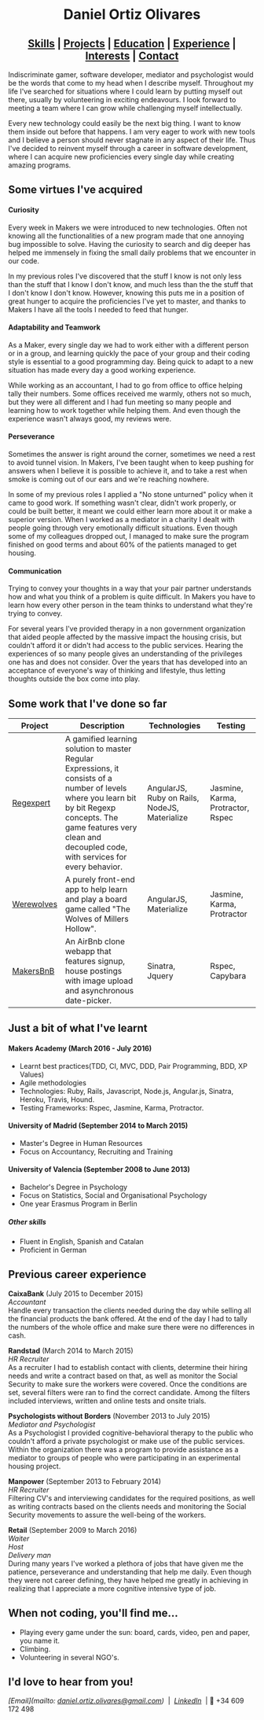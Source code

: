 # <center>Daniel Ortiz Olivares</center>
## <center>[Skills](#skills) | [Projects](#projects)  | [Education](#education) | [Experience](#experience) |  [Interests](#interests) | [Contact](#contact) </center>

Indiscriminate gamer, software developer, mediator and psychologist would be the words that come to my head when I describe myself. Throughout my life I've searched for situations where I could learn by putting myself out there, usually by volunteering in exciting endeavours. I look forward to meeting a team where I can grow while challenging myself intellectually.

Every new technology could easily be the next big thing. I want to know them inside out before that happens. I am very eager to work with new tools and I believe a person should never stagnate in any aspect of their life. Thus I've decided to reinvent myself through a career in software development, where I can acquire new proficiencies every single day while creating amazing programs.

## <a name="skills">Some virtues I've acquired</a>

#### Curiosity

 Every week in Makers we were introduced to new technologies. Often not knowing all the functionalities of a new program made that one annoying bug impossible to solve. Having the curiosity to search and dig deeper has helped me immensely in fixing the small daily problems that we encounter in our code.  

 In my previous roles I've discovered that the stuff I know is not only less than the stuff that I know I don't know, and much less than the the stuff that I don't know I don't know. However, knowing this puts me in a position of great hunger to acquire the proficiencies I've yet to master, and thanks to Makers I have all the tools I needed to feed that hunger.

#### Adaptability and Teamwork

 As a Maker, every single day we had to work either with a different person or in a group, and learning quickly the pace of your group and their coding style is essential to a good programming day. Being quick to adapt to a new situation has made every day a good working experience.

 While working as an accountant, I had to go from office to office helping tally their numbers. Some offices received me warmly, others not so much, but they were all different and I had fun meeting so many people and learning how to work together while helping them. And even though the experience wasn't always good, my reviews were.

#### Perseverance

Sometimes the answer is right around the corner, sometimes we need a rest to avoid tunnel vision. In Makers, I've been taught when to keep pushing for answers when I believe it is possible to achieve it, and to take a rest when smoke is coming out of our ears and we're reaching nowhere.

In some of my previous roles I applied a "No stone unturned" policy when it came to good work. If something wasn't clear, didn't work properly, or could be built better, it meant we could either learn more about it or make a superior version. When I worked as a mediator in a charity I dealt with people going through very emotionally difficult situations. Even though some of my colleagues dropped out, I managed to make sure the program finished on good terms and about 60% of the patients managed to get housing.

#### Communication

 Trying to convey your thoughts in a way that your pair partner understands how and what you think of a problem is quite difficult. In Makers you have to learn how every other person in the team thinks to understand what they're trying to convey.

 For several years I've provided therapy in a non government organization that aided people affected by the massive impact the housing crisis, but couldn't afford it or didn't had access to the public services. Hearing the experiences of so many people gives an understanding of the privileges one has and does not consider. Over the years that has developed into an acceptance of everyone's way of thinking and lifestyle, thus letting thoughts outside the box come into play.

## <a name="projects">Some work that I've done so far</a>

Project | Description | Technologies | Testing
--- | --- | --- | ---
[Regexpert](https://github.com/Vollcode/Regexperts) | A gamified learning solution to master Regular Expressions, it consists of a number of levels where you learn bit by bit Regexp concepts. The game features very clean and decoupled code, with services for every behavior. | AngularJS, Ruby on Rails, NodeJS, Materialize | Jasmine, Karma, Protractor, Rspec
[Werewolves](https://github.com/Vollcode/Werewolves-practice) | A purely front-end app to help learn and play a board game called "The Wolves of Millers Hollow". | AngularJS, Materialize| Jasmine, Karma, Protractor
[MakersBnB](https://github.com/Vollcode/makers-bnb/tree/testingdatepicker) | An AirBnb clone webapp that features signup, house postings with image upload and asynchronous date-picker.  | Sinatra, Jquery  | Rspec, Capybara

## <a name="education">Just a bit of what I've learnt</a>

#### Makers Academy (March 2016 - July 2016)

- Learnt best practices(TDD, CI, MVC, DDD, Pair Programming, BDD, XP Values)
- Agile methodologies
- Technologies: Ruby, Rails, Javascript, Node.js, Angular.js, Sinatra, Heroku, Travis, Hound.
- Testing Frameworks: Rspec, Jasmine, Karma, Protractor.

#### University of Madrid (September 2014 to March 2015)

- Master's Degree in Human Resources
- Focus on Accountancy, Recruiting and Training

#### University of Valencia (September 2008 to June 2013)

- Bachelor's Degree in Psychology
- Focus on Statistics, Social and Organisational Psychology
- One year Erasmus Program in Berlin

##### Other skills

- Fluent in English, Spanish and Catalan
- Proficient in German

## <a name="experience">Previous career experience</a>

**CaixaBank** (July 2015 to December 2015)    
*Accountant*  
Handle every transaction the clients needed during the day while selling all the financial products the bank offered. At the end of the day I had to tally the numbers of the whole office and make sure there were no differences in cash.

**Randstad** (March 2014 to March 2015)   
*HR Recruiter*  
As a recruiter I had to establish contact with clients, determine their hiring needs and write a contract based on that, as well as monitor the Social Security to make sure the workers were covered. Once the conditions are set, several filters were ran to find the correct candidate. Among the filters included interviews, written and online tests and onsite trials.

**Psychologists without Borders** (November 2013 to July 2015)  
*Mediator and Psychologist*  
As a Psychologist I provided cognitive-behavioral therapy to the public who couldn't afford a private psychologist or make use of the public services. Within the organization there was a program to provide assistance as a mediator to groups of people who were participating in an experimental housing project.

**Manpower** (September 2013 to February 2014)   
*HR Recruiter*  
Filtering CV's and interviewing candidates for the required positions, as well as writing contracts based on the clients needs and monitoring the Social Security movements to assure the well-being of the workers.

**Retail** (September 2009 to March 2016)  
*Waiter*  
*Host*  
*Delivery man*  
During many years I've worked a plethora of jobs that have given me the patience, perseverance and understanding that help me daily. Even though they were not career defining, they have helped me greatly in achieving in realizing that I appreciate a more cognitive intensive type of job.

## <a name="interests">When not coding, you'll find me...</a>
  - Playing every game under the sun: board, cards, video, pen and paper, you name it.
  - Climbing.
  - Volunteering in several NGO's.

## <a name="contact">I'd love to hear from you!</a>

_[Email](mailto: daniel.ortiz.olivares@gmail.com)_ &nbsp;|&nbsp;
_[LinkedIn](https://uk.linkedin.com/in/www.linkedin.com/in/danielortizolivares)_ &nbsp;|&nbsp;:iphone: +34 609 172 498
